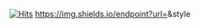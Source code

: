 
[![Hits](https://hits.seeyoufarm.com/api/count/incr/badge.svg?url=https%3A%2F%2Fgithub.com%2Foguuk%2F&count_bg=%2379C83D&title_bg=%232EAF01&icon=python.svg&icon_color=%23FFFFFF&title=Python&edge_flat=false)](https://hits.seeyoufarm.com)
https://img.shields.io/endpoint?url=<URL>&style<STYLE>?style=plastic&logo=appveyor
<!--
**oguuk/oguuk** is a ✨ _special_ ✨ repository because its `README.md` (this file) appears on your GitHub profile.

Here are some ideas to get you started:

- 🔭 I’m currently working on ...
- 🌱 I’m currently learning ...
- 👯 I’m looking to collaborate on ...
- 🤔 I’m looking for help with ...
- 💬 Ask me about ...
- 📫 How to reach me: ...
- 😄 Pronouns: ...
- ⚡ Fun fact: ...
-->
